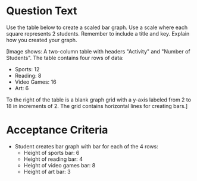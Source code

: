 # Question Text

Use the table below to create a scaled bar graph. Use a scale where each square represents 2 students. Remember to include a title and key. Explain how you created your graph.

[Image shows: A two-column table with headers "Activity" and "Number of Students". The table contains four rows of data:
- Sports: 12
- Reading: 8
- Video Games: 16
- Art: 6

To the right of the table is a blank graph grid with a y-axis labeled from 2 to 18 in increments of 2. The grid contains horizontal lines for creating bars.]

# Acceptance Criteria

- Student creates bar graph with bar for each of the 4 rows:
  - Height of sports bar: 6
  - Height of reading bar: 4
  - Height of video games bar: 8
  - Height of art bar: 3
